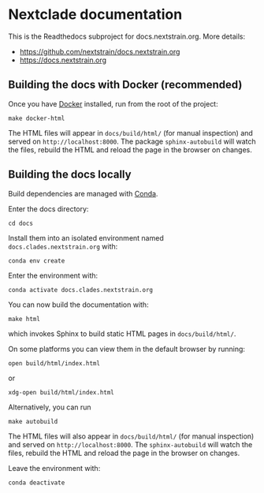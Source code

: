 # Nextclade documentation

This is the Readthedocs subproject for docs.nextstrain.org. More details:
 - https://github.com/nextstrain/docs.nextstrain.org
 - https://docs.nextstrain.org

## Building the docs with Docker (recommended)

Once you have [Docker](https://docs.docker.com/get-docker/) installed, run from the root of the project:

    make docker-html

The HTML files will appear in `docs/build/html/` (for manual inspection) and served on `http://localhost:8000`. The package `sphinx-autobuild` will watch the files, rebuild the HTML and reload the page in the browser on changes. 


## Building the docs locally

Build dependencies are managed with [Conda](https://conda.io).

Enter the docs directory:

    cd docs

Install them into an isolated environment named `docs.clades.nextstrain.org` with:

    conda env create

Enter the environment with:

    conda activate docs.clades.nextstrain.org

You can now build the documentation with:

    make html

which invokes Sphinx to build static HTML pages in `docs/build/html/`.

On some platforms you can view them in the default browser by running:

    open build/html/index.html

or

    xdg-open build/html/index.html


Alternatively, you can run

    make autobuild

The HTML files will also appear in `docs/build/html/` (for manual inspection) and served on `http://localhost:8000`. The `sphinx-autobuild` will watch the files, rebuild the HTML and reload the page in the browser on changes.

Leave the environment with:

    conda deactivate
